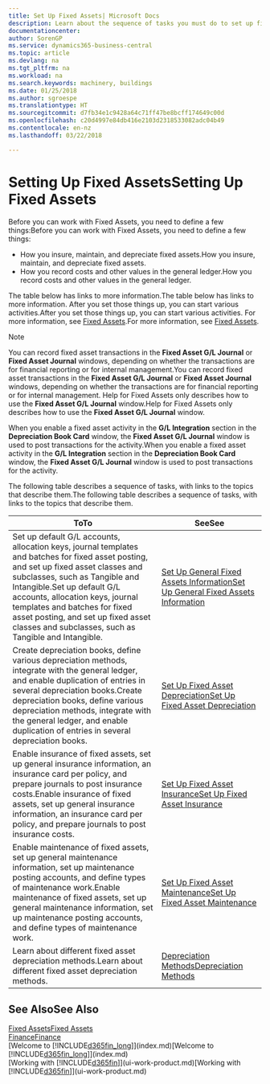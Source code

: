 ```yaml
---
title: Set Up Fixed Assets| Microsoft Docs
description: Learn about the sequence of tasks you must do to set up fixed assets, such as machinery or buildings.
documentationcenter: 
author: SorenGP
ms.service: dynamics365-business-central
ms.topic: article
ms.devlang: na
ms.tgt_pltfrm: na
ms.workload: na
ms.search.keywords: machinery, buildings
ms.date: 01/25/2018
ms.author: sgroespe
ms.translationtype: HT
ms.sourcegitcommit: d7fb34e1c9428a64c71ff47be8bcff174649c00d
ms.openlocfilehash: c20d4997e84db416e2103d2318533082adc04b49
ms.contentlocale: en-nz
ms.lasthandoff: 03/22/2018

---
```

# <a name="setting-up-fixed-assets"></a><span data-ttu-id="2cbee-103">Setting Up Fixed Assets</span><span class="sxs-lookup"><span data-stu-id="2cbee-103">Setting Up Fixed Assets</span></span>
<span data-ttu-id="2cbee-104">Before you can work with Fixed Assets, you need to define a few things:</span><span class="sxs-lookup"><span data-stu-id="2cbee-104">Before you can work with Fixed Assets, you need to define a few things:</span></span>  

* <span data-ttu-id="2cbee-105">How you insure, maintain, and depreciate fixed assets.</span><span class="sxs-lookup"><span data-stu-id="2cbee-105">How you insure, maintain, and depreciate fixed assets.</span></span>  
* <span data-ttu-id="2cbee-106">How you record costs and other values in the general ledger.</span><span class="sxs-lookup"><span data-stu-id="2cbee-106">How you record costs and other values in the general ledger.</span></span>  

<span data-ttu-id="2cbee-107">The table below has links to more information.</span><span class="sxs-lookup"><span data-stu-id="2cbee-107">The table below has links to more information.</span></span> <span data-ttu-id="2cbee-108">After you set those things up, you can start various activities.</span><span class="sxs-lookup"><span data-stu-id="2cbee-108">After you set those things up, you can start various activities.</span></span> <span data-ttu-id="2cbee-109">For more information, see [Fixed Assets](fa-manage.md).</span><span class="sxs-lookup"><span data-stu-id="2cbee-109">For more information, see [Fixed Assets](fa-manage.md).</span></span>  

> [!NOTE]  
>   <span data-ttu-id="2cbee-110">You can record fixed asset transactions in the **Fixed Asset G/L Journal** or **Fixed Asset Journal** windows, depending on whether the transactions are for financial reporting or for internal management.</span><span class="sxs-lookup"><span data-stu-id="2cbee-110">You can record fixed asset transactions in the **Fixed Asset G/L Journal** or **Fixed Asset Journal** windows, depending on whether the transactions are for financial reporting or for internal management.</span></span> <span data-ttu-id="2cbee-111">Help for Fixed Assets only describes how to use the **Fixed Asset G/L Journal** window.</span><span class="sxs-lookup"><span data-stu-id="2cbee-111">Help for Fixed Assets only describes how to use the **Fixed Asset G/L Journal** window.</span></span>  

<span data-ttu-id="2cbee-112">When you enable a fixed asset activity in the **G/L Integration** section in the **Depreciation Book Card** window, the **Fixed Asset G/L Journal** window is used to post transactions for the activity.</span><span class="sxs-lookup"><span data-stu-id="2cbee-112">When you enable a fixed asset activity in the **G/L Integration** section in the **Depreciation Book Card** window, the **Fixed Asset G/L Journal** window is used to post transactions for the activity.</span></span>

<span data-ttu-id="2cbee-113">The following table describes a sequence of tasks, with links to the topics that describe them.</span><span class="sxs-lookup"><span data-stu-id="2cbee-113">The following table describes a sequence of tasks, with links to the topics that describe them.</span></span>  

| <span data-ttu-id="2cbee-114">To</span><span class="sxs-lookup"><span data-stu-id="2cbee-114">To</span></span> | <span data-ttu-id="2cbee-115">See</span><span class="sxs-lookup"><span data-stu-id="2cbee-115">See</span></span> |
| --- | --- |
| <span data-ttu-id="2cbee-116">Set up default G/L accounts, allocation keys, journal templates and batches for fixed asset posting, and set up fixed asset classes and subclasses, such as Tangible and Intangible.</span><span class="sxs-lookup"><span data-stu-id="2cbee-116">Set up default G/L accounts, allocation keys, journal templates and batches for fixed asset posting, and set up fixed asset classes and subclasses, such as Tangible and Intangible.</span></span> |[<span data-ttu-id="2cbee-117">Set Up General Fixed Assets Information</span><span class="sxs-lookup"><span data-stu-id="2cbee-117">Set Up General Fixed Assets Information</span></span>](fa-how-setup-general.md) |
| <span data-ttu-id="2cbee-118">Create depreciation books, define various depreciation methods, integrate with the general ledger, and enable duplication of entries in several depreciation books.</span><span class="sxs-lookup"><span data-stu-id="2cbee-118">Create depreciation books, define various depreciation methods, integrate with the general ledger, and enable duplication of entries in several depreciation books.</span></span> |[<span data-ttu-id="2cbee-119">Set Up Fixed Asset Depreciation</span><span class="sxs-lookup"><span data-stu-id="2cbee-119">Set Up Fixed Asset Depreciation</span></span>](fa-how-setup-depreciation.md) |
| <span data-ttu-id="2cbee-120">Enable insurance of fixed assets, set up general insurance information, an insurance card per policy, and prepare journals to post insurance costs.</span><span class="sxs-lookup"><span data-stu-id="2cbee-120">Enable insurance of fixed assets, set up general insurance information, an insurance card per policy, and prepare journals to post insurance costs.</span></span> |[<span data-ttu-id="2cbee-121">Set Up Fixed Asset Insurance</span><span class="sxs-lookup"><span data-stu-id="2cbee-121">Set Up Fixed Asset Insurance</span></span>](fa-how-setup-insurance.md) |
| <span data-ttu-id="2cbee-122">Enable maintenance of fixed assets, set up general maintenance information, set up maintenance posting accounts, and define types of maintenance work.</span><span class="sxs-lookup"><span data-stu-id="2cbee-122">Enable maintenance of fixed assets, set up general maintenance information, set up maintenance posting accounts, and define types of maintenance work.</span></span> |[<span data-ttu-id="2cbee-123">Set Up Fixed Asset Maintenance</span><span class="sxs-lookup"><span data-stu-id="2cbee-123">Set Up Fixed Asset Maintenance</span></span>](fa-how-setup-maintenance.md) |
| <span data-ttu-id="2cbee-124">Learn about different fixed asset depreciation methods.</span><span class="sxs-lookup"><span data-stu-id="2cbee-124">Learn about different fixed asset depreciation methods.</span></span> |[<span data-ttu-id="2cbee-125">Depreciation Methods</span><span class="sxs-lookup"><span data-stu-id="2cbee-125">Depreciation Methods</span></span>](fa-depreciation-methods.md) |

## <a name="see-also"></a><span data-ttu-id="2cbee-126">See Also</span><span class="sxs-lookup"><span data-stu-id="2cbee-126">See Also</span></span>
[<span data-ttu-id="2cbee-127">Fixed Assets</span><span class="sxs-lookup"><span data-stu-id="2cbee-127">Fixed Assets</span></span>](fa-manage.md)  
[<span data-ttu-id="2cbee-128">Finance</span><span class="sxs-lookup"><span data-stu-id="2cbee-128">Finance</span></span>](finance.md)  
<span data-ttu-id="2cbee-129">[Welcome to [!INCLUDE[d365fin_long](includes/d365fin_long_md.md)]](index.md)</span><span class="sxs-lookup"><span data-stu-id="2cbee-129">[Welcome to [!INCLUDE[d365fin_long](includes/d365fin_long_md.md)]](index.md)</span></span>  
<span data-ttu-id="2cbee-130">[Working with [!INCLUDE[d365fin](includes/d365fin_md.md)]](ui-work-product.md)</span><span class="sxs-lookup"><span data-stu-id="2cbee-130">[Working with [!INCLUDE[d365fin](includes/d365fin_md.md)]](ui-work-product.md)</span></span>

